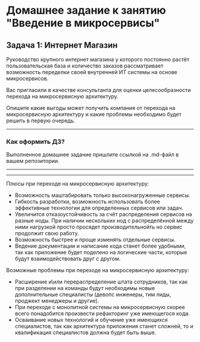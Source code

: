 # Домашнее задание к занятию "Введение в микросервисы"

## Задача 1: Интернет Магазин

Руководство крупного интернет магазина у которого постоянно растёт пользовательская база и количество заказов рассматривает возможность переделки своей внутренней ИТ системы на основе микросервисов. 

Вас пригласили в качестве консультанта для оценки целесообразности перехода на микросервисную архитектуру. 

Опишите какие выгоды может получить компания от перехода на микросервисную архитектуру и какие проблемы необходимо будет решить в первую очередь.

---

### Как оформить ДЗ?

Выполненное домашнее задание пришлите ссылкой на .md-файл в вашем репозитории.

---

---

Плюсы при переходе на микросервисную архитектуру:
- Возможность маштабировать только высоконагруженные сервисы.
- Гибкость разработки, возможность использовать более эффективные технологии для определенных сервисов или задач.
- Увеличится отказоустойчивость за счёт распределения сервисов на разные ноды. При наличии нескольких нод с распределённой между ними нагрузкой просто просядет производительнойть но сервис продолжит свою работу.
- Возможность быстрее и проще изменять отдельные сервисы.
- Ведение документации и написание кода станет более удобными, так как приложение будет поделено на логические части, которые будут взаимодействовать друг с другом.  

Возможные проблемы при переходе на микросервисную архитектуру:
- Расширение и\или перераспределение штата сотрудников, так как при разделении на команды будут необходимы новые дополнительные специалисты (девопс инженеры, тим лиды, проджект менеджеры и другие).
- При переходе с монолитной системы на микросервисную скорее всего понадобится произвести рефакторинг уже имеющегося кода.
- Осваивание новых технологий и обучение уже имеющихся специалистов, так как архитектура приложения станет сложней, то и квалификация специалистов должна будет быть выше.

